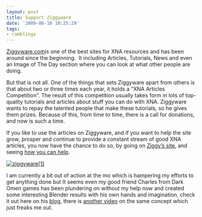 ```yaml
---
layout: post
title: Support Ziggyware
date: '2009-06-10 10:25:29'
tags:
- ramblings
---
```


[Ziggyware.com](http://www.ziggyware.com/)is one of the best sites for XNA resources and has been around since the beginning.&nbsp; It including Articles, Tutorials, News and even an Image of The Day section where you can look at what other people are doing.

But that is not all. One of the things that sets Ziggyware apart from others is that about two or three times each year, it holds a “XNA Articles Competition”. The result of this competition usually takes form in lots of top-quality tutorials and articles about stuff you can do with XNA. Ziggyware wants to repay the talented people that make these tutorials, so he gives them prizes. Because of this, from time to time, there is a call for donations, and now is such a time.

If you like to use the articles on Ziggyware, and if you want to help the site grow, prosper and continue to provide a constant stream of good XNA articles, you now have the chance to do so, by going on [Ziggy’s site](http://www.ziggyware.com/), and seeing [how you can help](http://www.ziggyware.com/news.php?readmore=1126).

[![ziggyware[1]](http://www.catalinzima.com/wp-content/uploads/2009/06/ziggyware1.gif "ziggyware[1]")](http://www.ziggyware.com/news.php?readmore=1126)

I am currently a bit out of action at the mo which is hampering my efforts to get anything done but It seems even my good friend Charles from Dark Omen games has been plundering on without my help now and created some interesting Blender results with his own hands and imagination, check it out here on his [blog](http://xna-uk.net/blogs/randomchaos/default.aspx), there is [another video](http://www.youtube.com/watch?v=KCCYHgOrF10) on the same concept which just freaks me out.

